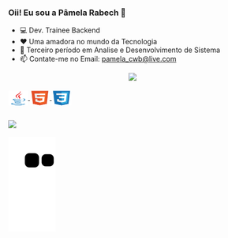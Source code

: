 ### Oii! Eu sou a Pâmela Rabech 👋


- 💻 Dev. Trainee Backend
- ❤️ Uma amadora no mundo da Tecnologia
- 🌱 Terceiro período em Analise e Desenvolvimento de Sistema
- 📫 Contate-me no Email: pamela_cwb@live.com

<div align="center">
  <a href="https://github.com/pamrabech">
  <img height="180em" src="https://github-readme-stats.vercel.app/api?username=pamrabech&show_icons=true&theme=synthwave&include_all_commits=true&count_private=true"/>
  
</div> 
<div style="display: inline_block"><br>
  
  <img align="center" alt="Pam-Java" height="30" width="40" src="https://raw.githubusercontent.com/devicons/devicon/master/icons/java/java-original.svg">
  <img align="center" alt="Pam-C#" height="30" width="40" src="https://raw.githubusercontent.com/devicons/devicon/master/icons/html5/html5-original.svg">
  <img align="center" alt="Pam-HTML" height="30" width="40" src="https://raw.githubusercontent.com/devicons/devicon/master/icons/css3/css3-original.svg">

      
</div>
  
  
  ##
  
  <div> 
    
 <a href="https://www.linkedin.com/in/pamela-rabech-do-nascimento-2513aa221/" target="_blank"><img src="https://img.shields.io/badge/-LinkedIn-%230077B5?style=for-the-badge&logo=linkedin&logoColor=white" target="_blank"></a> 
 
  ![Snake animation](https://github.com/rafaballerini/rafaballerini/blob/output/github-contribution-grid-snake.svg)
 
</div>
